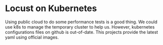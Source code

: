 # Locust on Kubernetes
Using public cloud to do some performance tests is a good thing. We could use k8s to manage the temporary cluster to help us. However, kubernetes configurations files on github is out-of-date. This projects provide the latest yaml using official images.